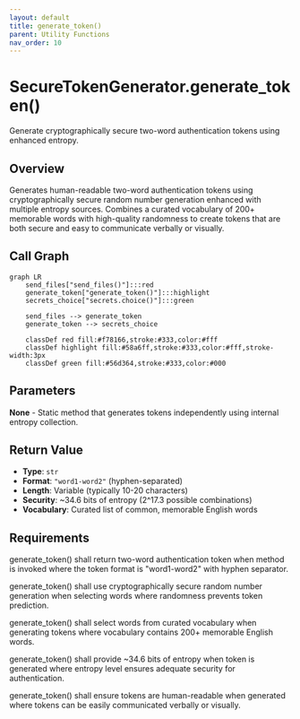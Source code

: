 ```yaml
---
layout: default
title: generate_token()
parent: Utility Functions
nav_order: 10
---
```


# SecureTokenGenerator.generate_token()

Generate cryptographically secure two-word authentication tokens using enhanced entropy.

## Overview

Generates human-readable two-word authentication tokens using cryptographically secure random number generation enhanced with multiple entropy sources. Combines a curated vocabulary of 200+ memorable words with high-quality randomness to create tokens that are both secure and easy to communicate verbally or visually.

## Call Graph

```mermaid
graph LR
    send_files["send_files()"]:::red
    generate_token["generate_token()"]:::highlight
    secrets_choice["secrets.choice()"]:::green

    send_files --> generate_token
    generate_token --> secrets_choice

    classDef red fill:#f78166,stroke:#333,color:#fff
    classDef highlight fill:#58a6ff,stroke:#333,color:#fff,stroke-width:3px
    classDef green fill:#56d364,stroke:#333,color:#000
```

## Parameters

**None** - Static method that generates tokens independently using internal entropy collection.

## Return Value

- **Type**: `str`
- **Format**: `"word1-word2"` (hyphen-separated)
- **Length**: Variable (typically 10-20 characters)
- **Security**: ~34.6 bits of entropy (2^17.3 possible combinations)
- **Vocabulary**: Curated list of common, memorable English words

## Requirements

generate_token() shall return two-word authentication token when method is invoked where the token format is "word1-word2" with hyphen separator.

generate_token() shall use cryptographically secure random number generation when selecting words where randomness prevents token prediction.

generate_token() shall select words from curated vocabulary when generating tokens where vocabulary contains 200+ memorable English words.

generate_token() shall provide ~34.6 bits of entropy when token is generated where entropy level ensures adequate security for authentication.

generate_token() shall ensure tokens are human-readable when generated where tokens can be easily communicated verbally or visually.
